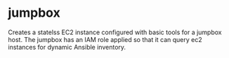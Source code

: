 # jumpbox

Creates a statelss EC2 instance configured with basic tools for a jumpbox host.
The jumpbox has an IAM role applied so that it can query ec2 instances for
dynamic Ansible inventory.
